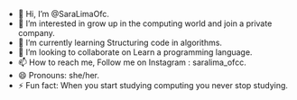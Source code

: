 - 👋 Hi, I’m @SaraLimaOfc.
- 👀 I’m interested in grow up in the computing world and join a private company.
- 🌱 I’m currently learning Structuring code in algorithms.
- 💞️ I’m looking to collaborate on Learn a programming language.
- 📫 How to reach me, Follow me on Instagram : saralima_ofcc.
- 😄 Pronouns: she/her.
- ⚡ Fun fact: When you start studying computing you never stop studying.

<!---
SaraLimaOfc/SaraLimaOfc is a ✨ special ✨ repository because its `README.md` (this file) appears on your GitHub profile.
You can click the Preview link to take a look at your changes.
--->
